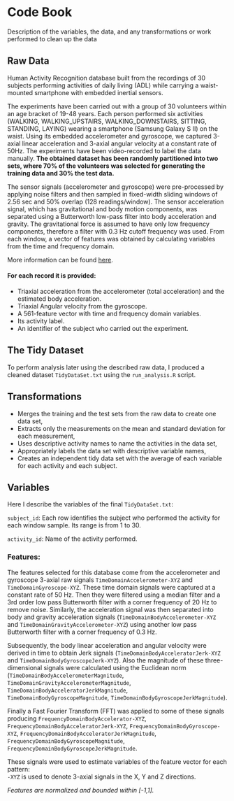 # Code Book

Description of the variables, the data, and any transformations or work performed to clean up the data

## Raw Data
Human Activity Recognition database built from the recordings of 30 subjects performing activities of daily living (ADL) while carrying a waist-mounted smartphone with embedded inertial sensors.

The experiments have been carried out with a group of 30 volunteers within an age bracket of 19-48 years. Each person performed six activities (WALKING, WALKING_UPSTAIRS, WALKING_DOWNSTAIRS, SITTING, STANDING, LAYING) wearing a smartphone (Samsung Galaxy S II) on the waist. Using its embedded accelerometer and gyroscope, we captured 3-axial linear acceleration and 3-axial angular velocity at a constant rate of 50Hz. The experiments have been video-recorded to label the data manually. **The obtained dataset has been randomly partitioned into two sets, where 70% of the volunteers was selected for generating the training data and 30% the test data.**

The sensor signals (accelerometer and gyroscope) were pre-processed by applying noise filters and then sampled in fixed-width sliding windows of 2.56 sec and 50% overlap (128 readings/window). The sensor acceleration signal, which has gravitational and body motion components, was separated using a Butterworth low-pass filter into body acceleration and gravity. The gravitational force is assumed to have only low frequency components, therefore a filter with 0.3 Hz cutoff frequency was used. From each window, a vector of features was obtained by calculating variables from the time and frequency domain.

More information can be found [here](http://archive.ics.uci.edu/ml/datasets/Human+Activity+Recognition+Using+Smartphones).

#### For each record it is provided:
* Triaxial acceleration from the accelerometer (total acceleration) and the estimated body acceleration.
* Triaxial Angular velocity from the gyroscope. 
* A 561-feature vector with time and frequency domain variables. 
* Its activity label. 
* An identifier of the subject who carried out the experiment.

## The Tidy Dataset

To perform analysis later using the described raw data, I produced a cleaned dataset `TidyDataSet.txt` using the `run_analysis.R` script.

## Transformations

* Merges the training and the test sets from the raw data to create one data set,
* Extracts only the measurements on the mean and standard deviation for each measurement,
* Uses descriptive activity names to name the activities in the data set,
* Appropriately labels the data set with descriptive variable names,
* Creates an independent tidy data set with the average of each variable for each activity and each subject.

## Variables

Here I describe the variables of the final `TidyDataSet.txt`:

`subject_id`: Each row identifies the subject who performed the activity for each window sample. Its range is from 1 to 30. 

`activity_id`: Name of the activity performed.

### Features:

The features selected for this database come from the accelerometer and gyroscope 3-axial raw signals `TimeDomainAccelerometer-XYZ` and `TimeDomainGyroscope-XYZ`. These time domain signals were captured at a constant rate of 50 Hz. Then they were filtered using a median filter and a 3rd order low pass Butterworth filter with a corner frequency of 20 Hz to remove noise. Similarly, the acceleration signal was then separated into body and gravity acceleration signals (`TimeDomainBodyAccelerometer-XYZ` and `TimeDomainGravityAccelerometer-XYZ`) using another low pass Butterworth filter with a corner frequency of 0.3 Hz. 

Subsequently, the body linear acceleration and angular velocity were derived in time to obtain Jerk signals (`TimeDomainBodyAcceleratorJerk-XYZ` and `TimeDomainBodyGyroscopeJerk-XYZ`). Also the magnitude of these three-dimensional signals were calculated using the Euclidean norm (`TimeDomainBodyAccelerometerMagnitude`, `TimeDomainGravityAccelerometerMagnitude`, `TimeDomainBodyAcceleratorJerkMagnitude`, `TimeDomainBodyGyroscopeMagnitude`, `TimeDomainBodyGyroscopeJerkMagnitude`). 

Finally a Fast Fourier Transform (FFT) was applied to some of these signals producing `FrequencyDomainBodyAccelerator-XYZ`, `FrequencyDomainBodyAcceleratorJerk-XYZ`, `FrequencyDomainBodyGyroscope-XYZ`, `FrequencyDomainBodyAcceleratorJerkMagnitude`, `FrequencyDomainBodyGyroscopeMagnitude`, `FrequencyDomainBodyGyroscopeJerkMagnitude`.

These signals were used to estimate variables of the feature vector for each pattern:  
`-XYZ` is used to denote 3-axial signals in the X, Y and Z directions.

*Features are normalized and bounded within [-1,1].*

